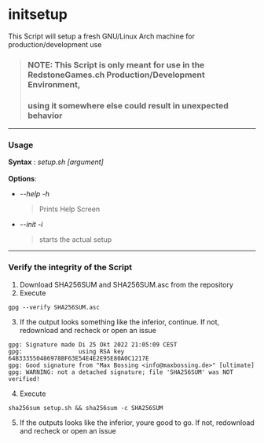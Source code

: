 # initsetup

This Script will setup a fresh GNU/Linux Arch machine for production/development use 
> ### NOTE: This Script is only meant for use in the RedstoneGames.ch Production/Development Environment,
> ### using it somewhere else could result in unexpected behavior

---

### **Usage**

**Syntax** : *setup.sh [argument]*  
<br>
**Options**:
+ *--help -h*  
    > Prints Help Screen 
+ *--init -i*
    > starts the actual setup

---

### **Verify the integrity of the Script**
1. Download SHA256SUM and SHA256SUM.asc from the repository
2. Execute  
```
gpg --verify SHA256SUM.asc
```
3. If the output looks something like the inferior, continue. If not, redownload and recheck or open an issue
```
gpg: Signature made Di 25 Okt 2022 21:05:09 CEST
gpg:                using RSA key 64B333550486978BF63E54E4E2E95E80A0C1217E
gpg: Good signature from "Max Bossing <info@maxbossing.de>" [ultimate]
gpg: WARNING: not a detached signature; file 'SHA256SUM' was NOT verified!
```
4. Execute
```
sha256sum setup.sh && sha256sum -c SHA256SUM
```
5. If the outputs looks like the inferior, youre good to go. If not, redownload and recheck or open an issue 
